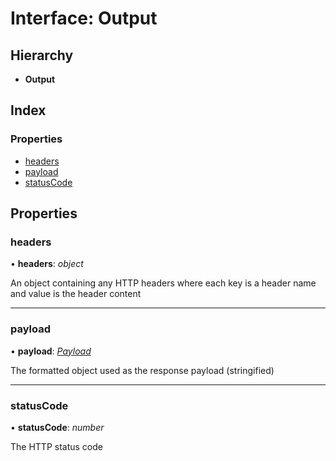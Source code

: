 
# Interface: Output

## Hierarchy

* **Output**

## Index

### Properties

* [headers](_boom_8_0_1_index_d_.output.md#headers)
* [payload](_boom_8_0_1_index_d_.output.md#payload)
* [statusCode](_boom_8_0_1_index_d_.output.md#statuscode)

## Properties

###  headers

• **headers**: *object*

An object containing any HTTP headers where each key is a header name and value is the header content

___

###  payload

• **payload**: *[Payload](_boom_8_0_1_index_d_.payload.md)*

The formatted object used as the response payload (stringified)

___

###  statusCode

• **statusCode**: *number*

The HTTP status code
